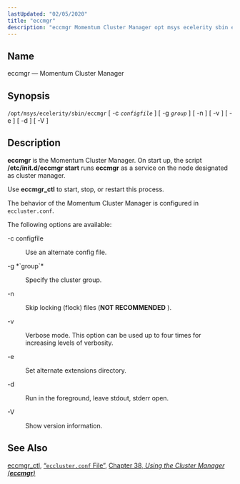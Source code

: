 ```yaml
---
lastUpdated: "02/05/2020"
title: "eccmgr"
description: "eccmgr Momentum Cluster Manager opt msys ecelerity sbin eccmgr c configfile g group n v e d V eccmgr is the Momentum Cluster Manager On start up the script etc init d eccmgr start runs eccmgr as a service on the node designated as cluster manager Use eccmgr ctl to..."
---
```


<a name="executable.eccmgr"></a> 
## Name

eccmgr — Momentum Cluster Manager

## Synopsis

`/opt/msys/ecelerity/sbin/eccmgr` [ -c *`configfile`* ] [ -g *`group`* ] [ -n ] [ -v ] [ -e ] [ -d ] [ -V ]

<a name="idp12458880"></a> 
## Description

**eccmgr** is the Momentum Cluster Manager. On start up, the script **/etc/init.d/eccmgr start**       runs **eccmgr** as a service on the node designated as cluster manager.

Use **eccmgr_ctl** to start, stop, or restart this process.

The behavior of the Momentum Cluster Manager is configured in `eccluster.conf`.

The following options are available:

<dl class="variablelist">

<dt>-c configfile</dt>

<dd>

Use an alternate config file.

</dd>

<dt>-g *`group`*</dt>

<dd>

Specify the cluster group.

</dd>

<dt>-n</dt>

<dd>

Skip locking (flock) files (**NOT RECOMMENDED** ).

</dd>

<dt>-v</dt>

<dd>

Verbose mode. This option can be used up to four times for increasing levels of verbosity.

</dd>

<dt>-e</dt>

<dd>

Set alternate extensions directory.

</dd>

<dt>-d</dt>

<dd>

Run in the foreground, leave stdout, stderr open.

</dd>

<dt>-V</dt>

<dd>

Show version information.

</dd>

</dl>

<a name="idp12479040"></a> 
## See Also

[eccmgr_ctl](/momentum/4/executable/eccmgr-ctl), [“`eccluster.conf` File”](/momentum/4/config/ref-eccluster-conf), [Chapter 38, *Using the Cluster Manager (**eccmgr**)*](cluster.config.operations "Chapter 38. Using the Cluster Manager (eccmgr)")